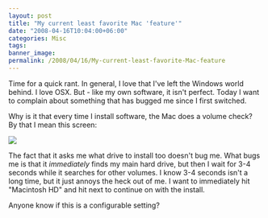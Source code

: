 ```yaml
---
layout: post
title: "My current least favorite Mac 'feature'"
date: "2008-04-16T10:04:00+06:00"
categories: Misc 
tags: 
banner_image: 
permalink: /2008/04/16/My-current-least-favorite-Mac-feature
---
```


Time for a quick rant. In general, I love that I've left the Windows world behind. I love OSX. But - like my own software, it isn't perfect. Today I want to complain about something that has bugged me since I first switched.

Why is it that every time I install software, the Mac does a volume check? By that I mean this screen:

<img src="https://static.raymondcamden.com/images//Picture 112.png">

The fact that it asks me what drive to install too doesn't bug me. What bugs me is that it <i>immediately</i> finds my main hard drive, but then I wait for 3-4 seconds while it searches for other volumes. I know 3-4 seconds isn't a long time, but it just annoys the heck out of me. I want to immediately hit "Macintosh HD" and hit next to continue on with the install.

Anyone know if this is a configurable setting?